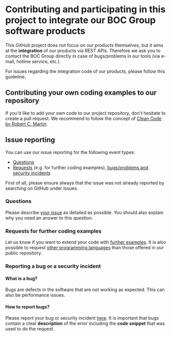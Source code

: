 # Contributing and participating in this project to integrate our BOC Group software products
This GitHub project does not focus on our products themselves, but it aims at the **integration** of our products via REST APIs.
Therefore we ask you to contact the BOC Group directly in case of bugs/problems in our tools (via e-mail, hotline service, etc.).

For issues regarding the integration code of our products, please follow this guideline.

## Contributing your own coding examples to our repository
If you'd like to add your own code to our project repository, don't hesitate to create a pull request.
We recommend to follow the concept of [Clean Code by Robert C. Martin](https://www.oreilly.com/library/view/clean-code/9780136083238/chapter01.html).

## Issue reporting
You can use our issue reporting for the following event types:
* [Questions](https://github.com/BOC-Group/API/issues/new?assignees=&labels=question&template=question.md&title=%5BQuestion%5D)
* [Requests](https://github.com/BOC-Group/API/issues/new?assignees=&labels=&template=feature_request.md&title=%5BRequest%5D) (e.g. for further coding examples), [bugs/problems and security incidents](https://github.com/BOC-Group/API/issues/new?assignees=&labels=bug&template=bug_report.md&title=%5BBug%5D)

First of all, please ensure always that the issue was not already reported by searching on GitHub under Issues.

### Questions
Please describe [your issue](https://github.com/BOC-Group/API/issues/new?assignees=&labels=question&template=question.md&title=%5BQuestion%5D) as detailed as possible. You should also explain why you need an answer to this question.

### Requests for further coding examples
Let us know if you want to extend your code with [further examples](https://github.com/BOC-Group/API/issues/new?assignees=&labels=&template=feature_request.md&title=%5BRequest%5D). It is also possible to request [other programming languages](https://github.com/BOC-Group/API/issues/new?assignees=&labels=&template=feature_request.md&title=%5BRequest%5D) than those offered in our public repository.

### Reporting a bug or a security incident
#### What is a bug?
Bugs are defects in the software that are not working as expected. This can also be performance issues.
#### How to report bugs?
Please report your bug or security incident [here](https://github.com/BOC-Group/API/issues/new?assignees=&labels=bug&template=bug_report.md&title=%5BBug%5D). It is important that bugs contain a clear **description** of the error including the **code snippet** that was used to do the request.
